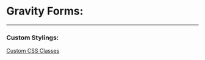 # Gravity Forms:  
-----------------  

### Custom Stylings:  

[Custom CSS Classes](https://www.gravityforms.com/css-ready-classes/)
